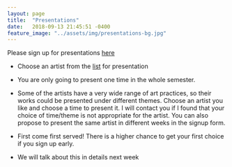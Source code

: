 ```yaml
---
layout: page
title:  "Presentations"
date:   2018-09-13 21:45:51 -0400
feature_image: "../assets/img/presentations-bg.jpg"
---
```


Please sign up for presentations [here](https://docs.google.com/spreadsheets/d/1ZXP5Y2u4MbgwM_KZMIRswBQNS5wGiDx4AGXsN6ALnMY/edit?usp=sharing)

* Choose an artist from the [list](http://introfall2018.dlarts.xyz/resources/) for presentation

* You are only going to present one time in the whole semester.

* Some of the artists have a very wide range of art practices, so their works could be presented under different themes. Choose an artist you like and choose a time to present it. I will contact you if I found that your choice of time/theme is not appropriate for the artist. You can also propose to present the same artist in different weeks in the signup form.

* First come first served! There is a higher chance to get your first choice if you sign up early.

* We will talk about this in details next week
